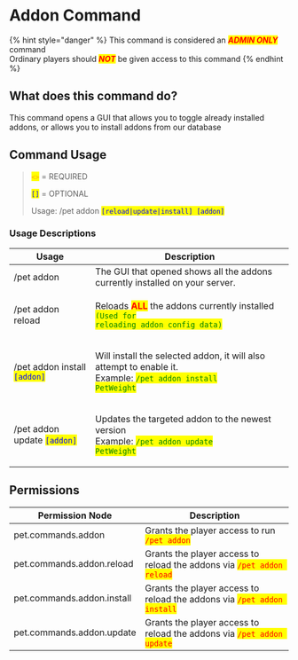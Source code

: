 # Addon Command

{% hint style="danger" %}
This command is considered an _<mark style="color:red;">**ADMIN ONLY**</mark>_ command\
Ordinary players should _<mark style="color:red;">**NOT**</mark>_ be given access to this command
{% endhint %}

## What does this command do?

This command opens a GUI that allows you to toggle already installed addons, or allows you to install addons from our database

## Command Usage

> <mark style="color:orange;">`<>`</mark> = REQUIRED
>
> <mark style="color:blue;">`[]`</mark> = OPTIONAL
>
> Usage: /pet addon <mark style="color:blue;">`[reload|update|install] [addon]`</mark>

### Usage Descriptions

| Usage                                                         | Description                                                                                                                                                                                 |
| ------------------------------------------------------------- | ------------------------------------------------------------------------------------------------------------------------------------------------------------------------------------------- |
| /pet addon                                                    | The GUI that opened shows all the addons currently installed on your server.                                                                                                                |
| /pet addon reload                                             | <p>Reloads <mark style="color:red;"><strong>ALL</strong></mark> the addons currently installed<br><mark style="color:green;"><code>(Used for reloading addon config data)</code></mark></p> |
| /pet addon install <mark style="color:blue;">`[addon]`</mark> | <p>Will install the selected addon, it will also attempt to enable it.<br>Example: <mark style="color:green;"><code>/pet addon install PetWeight</code></mark></p>                          |
| /pet addon update <mark style="color:blue;">`[addon]`</mark>  | <p>Updates the targeted addon to the newest version<br>Example: <mark style="color:green;"><code>/pet addon update PetWeight</code></mark></p>                                              |

## Permissions

| Permission Node            | Description                                                                                            |
| -------------------------- | ------------------------------------------------------------------------------------------------------ |
| pet.commands.addon         | Grants the player access to run <mark style="color:red;">`/pet addon`</mark>                           |
| pet.commands.addon.reload  | Grants the player access to reload the addons via <mark style="color:red;">`/pet addon reload`</mark>  |
| pet.commands.addon.install | Grants the player access to reload the addons via <mark style="color:red;">`/pet addon install`</mark> |
| pet.commands.addon.update  | Grants the player access to reload the addons via <mark style="color:red;">`/pet addon update`</mark>  |
